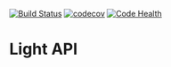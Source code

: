 [![Build Status](https://travis-ci.org/rickymoorhouse/light-api.svg?branch=master)](https://travis-ci.org/rickymoorhouse/light-api) [![codecov](https://codecov.io/gh/rickymoorhouse/light-api/branch/master/graph/badge.svg)](https://codecov.io/gh/rickymoorhouse/light-api) [![Code Health](https://landscape.io/github/rickymoorhouse/light-api/master/landscape.svg?style=flat)](https://landscape.io/github/rickymoorhouse/light-api/master)


# Light API


